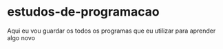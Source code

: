 # estudos-de-programacao
Aqui eu vou guardar os todos os programas que eu utilizar para aprender algo novo
